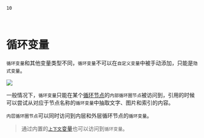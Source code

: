 ```index
10
```
```tag

```
```summary

```

# 循环变量

`循环变量`和其他变量类型不同，`循环变量`不可以在`自定义变量`中被手动添加，只能是`隐式变量`。

<img src='../../assets/snapshots/design/variable/loop-type.png'>

一般情况下，`循环变量`只能在某个[循环节点](../nodes/loop.md)的`内部循环圈节点`被访问到，引用的时候可以尝试从对应于节点名称的`循环变量`中抽取文字、图片和索引的内容。

`内层循环圈节点`可以同时访问到内层和外层循环节点的`循环变量`。

> 通过内置的[`上下文`变量](./build-in.md#上下文)也可以访问到`循环变量`。

